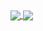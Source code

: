 <a href="https://github.com/anuraghazra/github-readme-stats">
  <img align="center" src="https://github-readme-stats.vercel.app/api?username=eshavarska&count_private=true&show_icons=true&theme=tokyonight" />
</a>
<a href="https://github.com/anuraghazra/github-readme-stats&layout=compact">
  <img align="center" src="https://github-readme-stats.vercel.app/api/top-langs/?username=eshavarska" />
</a>


<!--
**eshavarska/eshavarska** is a ✨ _special_ ✨ repository because its `README.md` (this file) appears on your GitHub profile.

Here are some ideas to get you started:

- 🔭 I’m currently working on ...
- 🌱 I’m currently learning ...
- 👯 I’m looking to collaborate on ...
- 🤔 I’m looking for help with ...
- 💬 Ask me about ...
- 📫 How to reach me: ...
- 😄 Pronouns: ...
- ⚡ Fun fact: ...
-->

